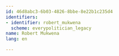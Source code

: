 ```yaml
---
id: 46d8abc3-6b03-4826-8bbe-8e22b1c235d4
identifiers:
- identifier: robert_mukwena
  scheme: everypolitician_legacy
name: Robert Mukwena
lang: en

---
```

